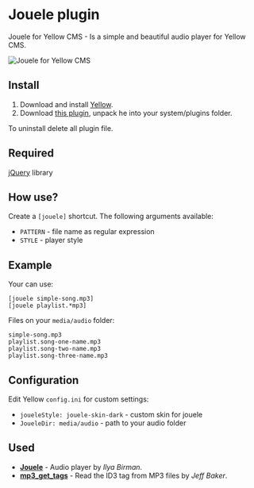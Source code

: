 Jouele plugin
=============
Jouele for Yellow CMS - Is a simple and beautiful audio player for Yellow CMS.

![Jouele for Yellow CMS](https://raw.githubusercontent.com/sashatravkina/yellow-plugin-jouele/master/screenshot.png)

Install
-------
1. Download and install [Yellow](https://github.com/datenstrom/yellow/).
2. Download [this plugin](https://github.com/sashatravkina/yellow-plugin-jouele/archive/master.zip), unpack he into your system/plugins folder.

To uninstall delete all plugin file.

Required
--------
[jQuery](https://jquery.com) library

How use?
--------
Create a `[jouele]` shortcut. The following arguments available:

- `PATTERN` - file name as regular expression
- `STYLE` - player style

Example
-------
Your can use:

    [jouele simple-song.mp3]
    [jouele playlist.*mp3]

Files on your `media/audio` folder:

    simple-song.mp3
    playlist.song-one-name.mp3
    playlist.song-two-name.mp3
    playlist.song-three-name.mp3

Configuration
-------------
Edit Yellow `config.ini` for custom settings:

- `joueleStyle: jouele-skin-dark` - custom skin for jouele
- `JoueleDir: media/audio` - path to your audio folder

Used
-------
* **[Jouele](https://ilyabirman.net/projects/jouele/)** - Audio player by *Ilya Birman*.
* **[mp3_get_tags](http://www.seabreezecomputers.com/tips/mp3_id3_tag.htm)** - Read the ID3 tag from MP3 files by *Jeff Baker*.
